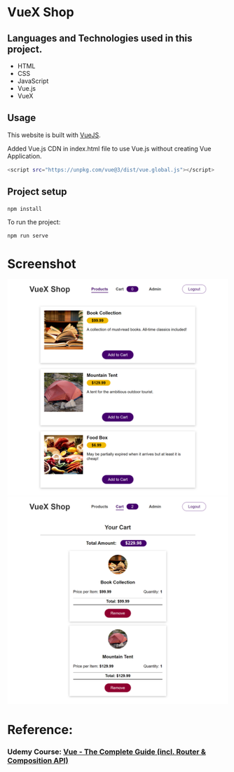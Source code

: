 # VueX Shop

## Languages and Technologies used in this project.

- HTML
- CSS 
- JavaScript
- Vue.js
- VueX

## Usage

This website is built with [VueJS](https://vuejs.org/).

Added Vue.js CDN in index.html file to use Vue.js without creating Vue Application.

```bash
<script src="https://unpkg.com/vue@3/dist/vue.global.js"></script>
```

## Project setup
```
npm install
```

To run the project:
```bash
npm run serve
```

# Screenshot
<img src="./src/images/screen1.png" />
<img src="./src/images/screen2.png" />

# Reference:
### Udemy Course: [Vue - The Complete Guide (incl. Router & Composition API)](https://www.udemy.com/course/vuejs-2-the-complete-guide/)